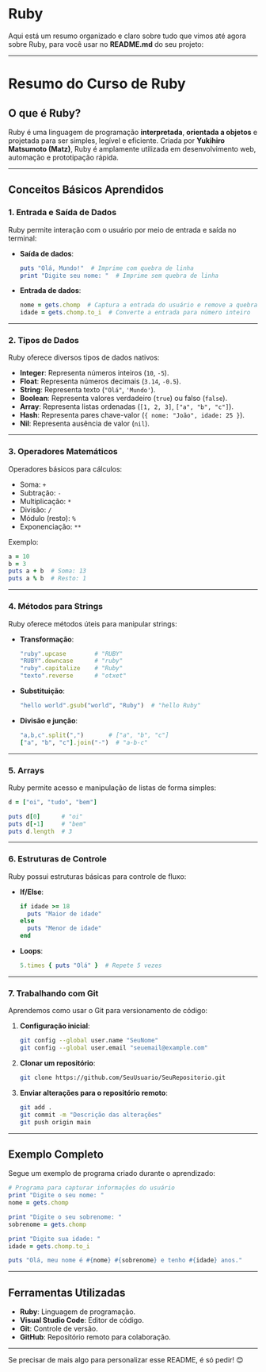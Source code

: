 # Ruby

Aqui está um resumo organizado e claro sobre tudo que vimos até agora sobre Ruby, para você usar no **README.md** do seu projeto:

---

# **Resumo do Curso de Ruby**

## **O que é Ruby?**
Ruby é uma linguagem de programação **interpretada**, **orientada a objetos** e projetada para ser simples, legível e eficiente. Criada por **Yukihiro Matsumoto (Matz)**, Ruby é amplamente utilizada em desenvolvimento web, automação e prototipação rápida.

---

## **Conceitos Básicos Aprendidos**

### **1. Entrada e Saída de Dados**
Ruby permite interação com o usuário por meio de entrada e saída no terminal:
- **Saída de dados**:
  ```ruby
  puts "Olá, Mundo!"  # Imprime com quebra de linha
  print "Digite seu nome: "  # Imprime sem quebra de linha
  ```
- **Entrada de dados**:
  ```ruby
  nome = gets.chomp  # Captura a entrada do usuário e remove a quebra de linha
  idade = gets.chomp.to_i  # Converte a entrada para número inteiro
  ```

---

### **2. Tipos de Dados**
Ruby oferece diversos tipos de dados nativos:
- **Integer**: Representa números inteiros (`10`, `-5`).
- **Float**: Representa números decimais (`3.14`, `-0.5`).
- **String**: Representa texto (`"Olá"`, `'Mundo'`).
- **Boolean**: Representa valores verdadeiro (`true`) ou falso (`false`).
- **Array**: Representa listas ordenadas (`[1, 2, 3]`, `["a", "b", "c"]`).
- **Hash**: Representa pares chave-valor (`{ nome: "João", idade: 25 }`).
- **Nil**: Representa ausência de valor (`nil`).

---

### **3. Operadores Matemáticos**
Operadores básicos para cálculos:
- Soma: `+`
- Subtração: `-`
- Multiplicação: `*`
- Divisão: `/`
- Módulo (resto): `%`
- Exponenciação: `**`

Exemplo:
```ruby
a = 10
b = 3
puts a + b  # Soma: 13
puts a % b  # Resto: 1
```

---

### **4. Métodos para Strings**
Ruby oferece métodos úteis para manipular strings:
- **Transformação**:
  ```ruby
  "ruby".upcase        # "RUBY"
  "RUBY".downcase      # "ruby"
  "ruby".capitalize    # "Ruby"
  "texto".reverse      # "otxet"
  ```
- **Substituição**:
  ```ruby
  "hello world".gsub("world", "Ruby")  # "hello Ruby"
  ```
- **Divisão e junção**:
  ```ruby
  "a,b,c".split(",")       # ["a", "b", "c"]
  ["a", "b", "c"].join("-")  # "a-b-c"
  ```

---

### **5. Arrays**
Ruby permite acesso e manipulação de listas de forma simples:
```ruby
d = ["oi", "tudo", "bem"]

puts d[0]      # "oi"
puts d[-1]     # "bem"
puts d.length  # 3
```

---

### **6. Estruturas de Controle**
Ruby possui estruturas básicas para controle de fluxo:
- **If/Else**:
  ```ruby
  if idade >= 18
    puts "Maior de idade"
  else
    puts "Menor de idade"
  end
  ```

- **Loops**:
  ```ruby
  5.times { puts "Olá" }  # Repete 5 vezes
  ```

---

### **7. Trabalhando com Git**
Aprendemos como usar o Git para versionamento de código:
1. **Configuração inicial**:
   ```bash
   git config --global user.name "SeuNome"
   git config --global user.email "seuemail@example.com"
   ```
2. **Clonar um repositório**:
   ```bash
   git clone https://github.com/SeuUsuario/SeuRepositorio.git
   ```
3. **Enviar alterações para o repositório remoto**:
   ```bash
   git add .
   git commit -m "Descrição das alterações"
   git push origin main
   ```

---

## **Exemplo Completo**
Segue um exemplo de programa criado durante o aprendizado:
```ruby
# Programa para capturar informações do usuário
print "Digite o seu nome: "
nome = gets.chomp

print "Digite o seu sobrenome: "
sobrenome = gets.chomp

print "Digite sua idade: "
idade = gets.chomp.to_i

puts "Olá, meu nome é #{nome} #{sobrenome} e tenho #{idade} anos."
```

---

## **Ferramentas Utilizadas**
- **Ruby**: Linguagem de programação.
- **Visual Studio Code**: Editor de código.
- **Git**: Controle de versão.
- **GitHub**: Repositório remoto para colaboração.

---

Se precisar de mais algo para personalizar esse README, é só pedir! 😊
